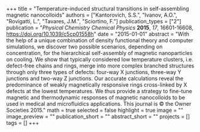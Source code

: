 +++
title = "Temperature-induced structural transitions in self-assembling magnetic nanocolloids"
authors = ["Kantorovich, S.S.", "Ivanov, A.O.", "Rovigatti, L.", "Tavares, J.M.", "Sciortino, F."]
publication_types = ["2"]
publication = "*Physical Chemistry Chemical Physics* **2015**, *17*, 16601-16608, https://doi.org/10.1039/c5cp01558h"
date = "2015-01-01"
abstract = "With the help of a unique combination of density functional theory and computer simulations, we discover two possible scenarios, depending on concentration, for the hierarchical self-assembly of magnetic nanoparticles on cooling. We show that typically considered low temperature clusters, i.e. defect-free chains and rings, merge into more complex branched structures through only three types of defects: four-way X junctions, three-way Y junctions and two-way Z junctions. Our accurate calculations reveal the predominance of weakly magnetically responsive rings cross-linked by X defects at the lowest temperatures. We thus provide a strategy to fine-tune magnetic and thermodynamic responses of magnetic nanocolloids to be used in medical and microfluidics applications. This journal is © the Owner Societies 2015."
math = true
selected = false
highlight = true
image = ""
image_preview = ""
publication_short = ""
abstract_short = ""
projects = []
tags = []
+++
